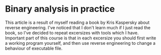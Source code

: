 # Binary analysis in practice
This article is a result of myself reading a book by Kris Kaspersky about reverse engineering. I've noticed that I don't learn much if I just read the book, so I've decided to repeat excersizes with tools which I have.
Important part of this course is that in each excersize you should first write a working program yourself, and then use reverse engineering to change a behaviour of executable file.

